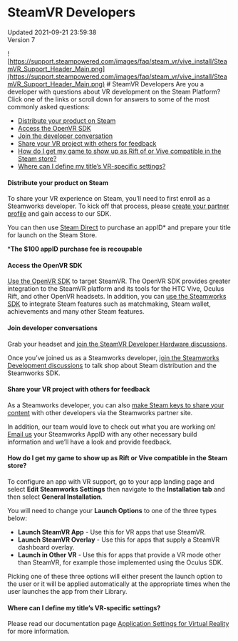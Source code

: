 # SteamVR Developers
Updated 2021-09-21 23:59:38  
Version 7  

![https://support.steampowered.com/images/faq/steam_vr/vive_install/SteamVR_Support_Header_Main.png](https://support.steampowered.com/images/faq/steam_vr/vive_install/SteamVR_Support_Header_Main.png)  # SteamVR Developers
Are you a developer with questions about VR development on the Steam Platform? Click one of the links or scroll down for answers to some of the most commonly asked questions:  
  
* [Distribute your product on Steam](#distribute)
* [Access the OpenVR SDK](#sdk)
* [Join the developer conversation](#conversation)
* [Share your VR project with others for feedback](#share)
* [How do I get my game to show up as Rift of or Vive compatible in the Steam store?](#compat)
* [Where can I define my title’s VR-specific settings?](#settings)
  
  
 #### Distribute your product on Steam
To share your VR experience on Steam, you’ll need to first enroll as a Steamworks developer. To kick off that process, please [create your partner profile](https://partner.steamgames.com) and gain access to our SDK.  
  
You can then use [Steam Direct]("http://steamcommunity.com/games/593110/announcements/detail/1265922321514182595") to purchase an appID* and prepare your title for launch on the Steam Store.  
  
***The $100 appID purchase fee is recoupable**  
  
 #### Access the OpenVR SDK
[Use the OpenVR SDK](https://github.com/ValveSoftware/openvr/wiki/API-Documentation) to target SteamVR. The OpenVR SDK provides greater integration to the SteamVR platform and its tools for the HTC Vive, Oculus Rift, and other OpenVR headsets. In addition, you can [use the Steamworks SDK](https://partner.steamgames.com/?goto=%2Fhome%2Fsteamworks) to integrate Steam features such as matchmaking, Steam wallet, achievements and many other Steam features.  
  
 #### Join developer conversations
Grab your headset and [join the SteamVR Developer Hardware discussions](https://steamcommunity.com/app/358720/discussions/).  
  
Once you’ve joined us as a Steamworks developer, [join the Steamworks Development discussions](http://steamcommunity.com/groups/steamworks/discussions) to talk shop about Steam distribution and the Steamworks SDK.  
  
 #### Share your VR project with others for feedback
As a Steamworks developer, you can also [make Steam keys to share your content](https://partner.steamgames.com/documentation/keys) with other developers via the Steamworks partner site.  
  
In addition, our team would love to check out what you are working on! [Email us](mailto:steamvrbiz@valvesoftware.com) your Steamworks AppID with any other necessary build information and we’ll have a look and provide feedback.  
  
 #### How do I get my game to show up as Rift or Vive compatible in the Steam store?
To configure an app with VR support, go to your app landing page and select **Edit Steamworks Settings** then navigate to the **Installation tab** and then select **General Installation**.  
  
You will need to change your **Launch Options** to one of the three types below:  
* **Launch SteamVR App** - Use this for VR apps that use SteamVR.
* **Launch SteamVR Overlay** - Use this for apps that supply a SteamVR dashboard overlay.
* **Launch in Other VR** - Use this for apps that provide a VR mode other than SteamVR, for example those implemented using the Oculus SDK.
  
Picking one of these three options will either present the launch option to the user or it will be applied automatically at the appropriate times when the user launches the app from their Library.  
 #### Where can I define my title’s VR-specific settings?
Please read our documentation page [Application Settings for Virtual Reality](https://partner.steamgames.com/doc/features/steamvr/settings) for more information.